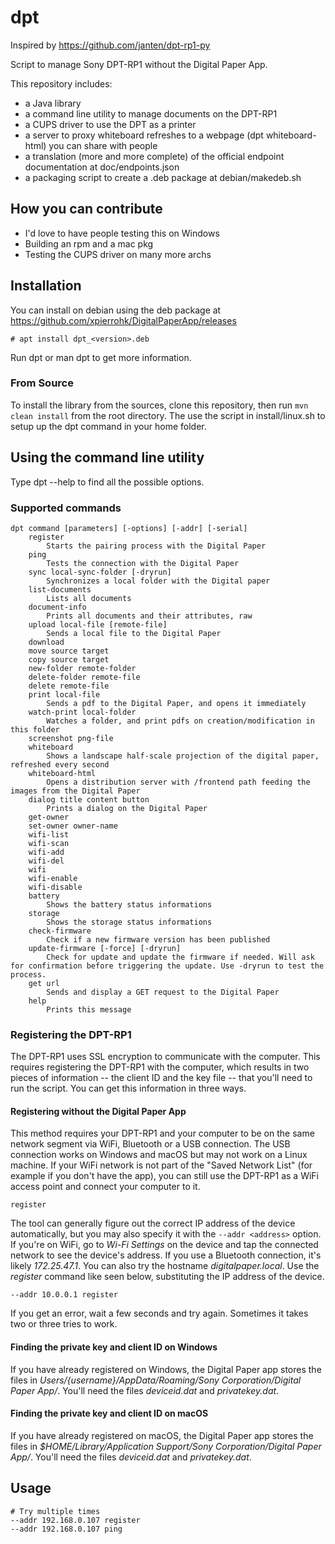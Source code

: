 # dpt
Inspired by https://github.com/janten/dpt-rp1-py

Script to manage Sony DPT-RP1 without the Digital Paper App. 

This repository includes:
 - a Java library 
 - a command line utility to manage documents on the DPT-RP1
 - a CUPS driver to use the DPT as a printer
 - a server to proxy whiteboard refreshes to a webpage (dpt whiteboard-html) you can share with people
 - a translation (more and more complete) of the official endpoint documentation at doc/endpoints.json
 - a packaging script to create a .deb package at debian/makedeb.sh
 
## How you can contribute
 - I'd love to have people testing this on Windows
 - Building an rpm and a mac pkg
 - Testing the CUPS driver on many more archs
 
## Installation
You can install on debian using the deb package at https://github.com/xpierrohk/DigitalPaperApp/releases

```
# apt install dpt_<version>.deb 
```

Run dpt or man dpt to get more information.

### From Source
To install the library from the sources, clone this repository, then run `mvn clean install` from the root directory.
The use the script in install/linux.sh to setup up the dpt command in your home folder.

## Using the command line utility
Type dpt --help to find all the possible options.

### Supported commands
```$xslt
dpt command [parameters] [-options] [-addr] [-serial]
	register 
		Starts the pairing process with the Digital Paper
	ping 
		Tests the connection with the Digital Paper
	sync local-sync-folder [-dryrun] 
		Synchronizes a local folder with the Digital paper
	list-documents 
		Lists all documents
	document-info 
		Prints all documents and their attributes, raw
	upload local-file [remote-file] 
		Sends a local file to the Digital Paper
	download 
	move source target 
	copy source target 
	new-folder remote-folder 
	delete-folder remote-file 
	delete remote-file 
	print local-file 
		Sends a pdf to the Digital Paper, and opens it immediately
	watch-print local-folder 
		Watches a folder, and print pdfs on creation/modification in this folder
	screenshot png-file 
	whiteboard 
		Shows a landscape half-scale projection of the digital paper, refreshed every second
	whiteboard-html 
		Opens a distribution server with /frontend path feeding the images from the Digital Paper
	dialog title content button 
		Prints a dialog on the Digital Paper
	get-owner 
	set-owner owner-name 
	wifi-list 
	wifi-scan 
	wifi-add 
	wifi-del 
	wifi 
	wifi-enable 
	wifi-disable 
	battery 
		Shows the battery status informations
	storage 
		Shows the storage status informations
	check-firmware 
		Check if a new firmware version has been published
	update-firmware [-force] [-dryrun] 
		Check for update and update the firmware if needed. Will ask for confirmation before triggering the update. Use -dryrun to test the process.
	get url 
		Sends and display a GET request to the Digital Paper
	help 
		Prints this message
```

### Registering the DPT-RP1
The DPT-RP1 uses SSL encryption to communicate with the computer.  This requires registering the DPT-RP1 with the computer, which results in two pieces of information -- the client ID and the key file -- that you'll need to run the script. You can get this information in three ways.

#### Registering without the Digital Paper App
This method requires your DPT-RP1 and your computer to be on the same network segment via WiFi, Bluetooth or a USB connection. The USB connection works on Windows and macOS but may not work on a Linux machine. If your WiFi network is not part of the "Saved Network List" (for example if you don't have the app), you can still use the DPT-RP1 as a WiFi access point and connect your computer to it.

```
register
```

The tool can generally figure out the correct IP address of the device automatically, but you may also specify it with the `--addr <address>` option. If you're on WiFi, go to _Wi-Fi Settings_ on the device and tap the connected network to see the device's address. If you use a Bluetooth connection, it's likely _172.25.47.1_. You can also try the hostname _digitalpaper.local_. Use the _register_ command like seen below, substituting the IP address of the device.

```
--addr 10.0.0.1 register
```

If you get an error, wait a few seconds and try again. Sometimes it takes two or three tries to work.

#### Finding the private key and client ID on Windows

If you have already registered on Windows, the Digital Paper app stores the files in _Users/{username}/AppData/Roaming/Sony Corporation/Digital Paper App/_. You'll need the files _deviceid.dat_ and _privatekey.dat_.

#### Finding the private key and client ID on macOS

If you have already registered on macOS, the Digital Paper app stores the files in _$HOME/Library/Application Support/Sony Corporation/Digital Paper App/_. You'll need the files _deviceid.dat_ and _privatekey.dat_.

## Usage

```
# Try multiple times
--addr 192.168.0.107 register
--addr 192.168.0.107 ping
```